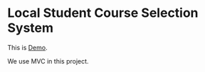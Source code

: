 # Local Student Course Selection System

This is [Demo](https://iris1e27.github.io/student-course-selection-system/pages/index.html).

We use MVC in this project.
